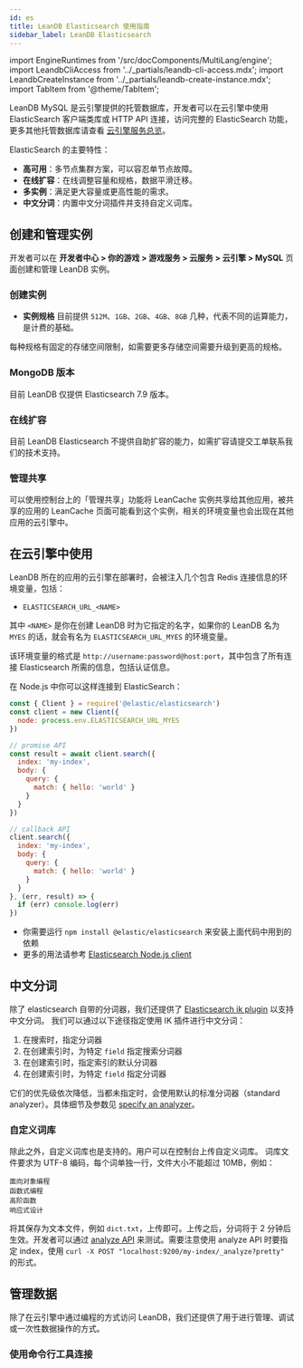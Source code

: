```yaml
---
id: es
title: LeanDB Elasticsearch 使用指南
sidebar_label: LeanDB Elasticsearch
---
```


import EngineRuntimes from '/src/docComponents/MultiLang/engine';
import LeandbCliAccess from '../_partials/leandb-cli-access.mdx';
import LeandbCreateInstance from '../_partials/leandb-create-instance.mdx';
import TabItem from '@theme/TabItem';

LeanDB MySQL 是云引擎提供的托管数据库，开发者可以在云引擎中使用 ElasticSearch 客户端类库或 HTTP API 连接，访问完整的 ElasticSearch 功能，更多其他托管数据库请查看 [云引擎服务总览](/sdk/engine/overview)。

ElasticSearch 的主要特性：

* **高可用**：多节点集群方案，可以容忍单节点故障。
* **在线扩容**：在线调整容量和规格，数据平滑迁移。
* **多实例**：满足更大容量或更高性能的需求。
* **中文分词**：内置中文分词插件并支持自定义词库。

## 创建和管理实例
开发者可以在 **开发者中心 > 你的游戏 > 游戏服务 > 云服务 > 云引擎 > MySQL** 页面创建和管理 LeanDB 实例。

### 创建实例

<LeandbCreateInstance>

- **实例规格** 目前提供 `512M`、`1GB`、`2GB`、`4GB`、`8GB` 几种，代表不同的运算能力，是计费的基础。

每种规格有固定的存储空间限制，如需要更多存储空间需要升级到更高的规格。

</LeandbCreateInstance>

### MongoDB 版本

目前 LeanDB 仅提供 Elasticsearch 7.9 版本。

### 在线扩容

目前 LeanDB Elasticsearch 不提供自助扩容的能力，如需扩容请提交工单联系我们的技术支持。

### 管理共享

可以使用控制台上的「管理共享」功能将 LeanCache 实例共享给其他应用，被共享的应用的 LeanCache 页面可能看到这个实例，相关的环境变量也会出现在其他应用的云引擎中。

## 在云引擎中使用

LeanDB 所在的应用的云引擎在部署时，会被注入几个包含 Redis 连接信息的环境变量，包括：

- `ELASTICSEARCH_URL_<NAME>`

其中 `<NAME>` 是你在创建 LeanDB 时为它指定的名字，如果你的 LeanDB 名为 `MYES` 的话，就会有名为 `ELASTICSEARCH_URL_MYES` 的环境变量。

该环境变量的格式是 `http://username:password@host:port`，其中包含了所有连接 Elasticsearch 所需的信息，包括认证信息。

<EngineRuntimes>
<TabItem value='nodejs'>

在 Node.js 中你可以这样连接到 ElasticSearch：

```javascript
const { Client } = require('@elastic/elasticsearch')
const client = new Client({
  node: process.env.ELASTICSEARCH_URL_MYES
})

// promise API
const result = await client.search({
  index: 'my-index',
  body: {
    query: {
      match: { hello: 'world' }
    }
  }
})

// callback API
client.search({
  index: 'my-index',
  body: {
    query: {
      match: { hello: 'world' }
    }
  }
}, (err, result) => {
  if (err) console.log(err)
})
```

* 你需要运行 `npm install @elastic/elasticsearch` 来安装上面代码中用到的依赖
* 更多的用法请参考 [Elasticsearch Node.js client](https://www.elastic.co/guide/en/elasticsearch/client/javascript-api/current/index.html)

</TabItem>
</EngineRuntimes>

## 中文分词
除了 elasticsearch 自带的分词器，我们还提供了
[Elasticsearch ik plugin](https://github.com/medcl/elasticsearch-analysis-ik) 以支持中文分词。
我们可以通过以下途径指定使用 IK 插件进行中文分词：
1. 在搜索时，指定分词器
2. 在创建索引时，为特定 `field` 指定搜索分词器
3. 在创建索引时，指定索引的默认分词器
4. 在创建索引时，为特定 `field` 指定分词器

它们的优先级依次降低，当都未指定时，会使用默认的标准分词器（standard analyzer）。具体细节及参数见 [specify an analyzer](https://www.elastic.co/guide/en/elasticsearch/reference/7.x/specify-analyzer.html)。

### 自定义词库
除此之外，自定义词库也是支持的。用户可以在控制台上传自定义词库。
词库文件要求为 UTF-8 编码，每个词单独一行，文件大小不能超过 10MB，例如：

```
面向对象编程
函数式编程
高阶函数
响应式设计
```

将其保存为文本文件，例如 `dict.txt`，上传即可。上传之后，分词将于 2 分钟后生效。开发者可以通过 [analyze API](https://www.elastic.co/guide/en/elasticsearch/reference/7.x/test-analyzer.html) 来测试。需要注意使用 analyze API 时要指定 index，使用 `curl -X POST "localhost:9200/my-index/_analyze?pretty"` 的形式。

## 管理数据
除了在云引擎中通过编程的方式访问 LeanDB，我们还提供了用于进行管理、调试或一次性数据操作的方式。

### 使用命令行工具连接

<LeandbCliAccess />
